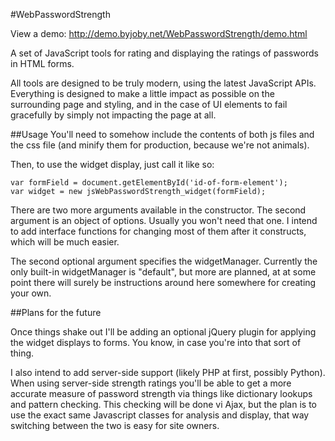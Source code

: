 #WebPasswordStrength

View a demo: http://demo.byjoby.net/WebPasswordStrength/demo.html

A set of JavaScript tools for rating and displaying the ratings of passwords in HTML forms.

All tools are designed to be truly modern, using the latest JavaScript APIs. Everything is designed to make a little impact as possible on the surrounding page and styling, and in the case of UI elements to fail gracefully by simply not impacting the page at all.

##Usage
You'll need to somehow include the contents of both js files and the css file (and minify them for production, because we're not animals).

Then, to use the widget display, just call it like so:

	var formField = document.getElementById('id-of-form-element');
	var widget = new jsWebPasswordStrength_widget(formField);

There are two more arguments available in the constructor. The second argument is an object of options. Usually you won't need that one. I intend to add interface functions for changing most of them after it constructs, which will be much easier.

The second optional argument specifies the widgetManager. Currently the only built-in widgetManager is "default", but more are planned, at at some point there will surely be instructions around here somewhere for creating your own.

##Plans for the future

Once things shake out I'll be adding an optional jQuery plugin for applying the widget displays to forms. You know, in case you're into that sort of thing.

I also intend to add server-side support (likely PHP at first, possibly Python). When using server-side strength ratings you'll be able to get a more accurate measure of password strength via things like dictionary lookups and pattern checking. This checking will be done vi Ajax, but the plan is to use the exact same Javascript classes for analysis and display, that way switching between the two is easy for site owners.
